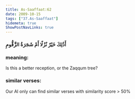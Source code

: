 ```yaml
---
title: As-Saaffaat:62
date: 2009-10-15
tags: ["37.As-Saaffaat"]
hidemeta: true 
ShowPostNavLinks: true 
---
```

### أَذَٰلِكَ خَيْرٌ نُزُلًا أَمْ شَجَرَةُ الزَّقُّومِ
### meaning: 
Is this a better reception, or the Zaqqum tree?
### similar verses: 

Our AI only can find similar verses with similarity score > 50% 




